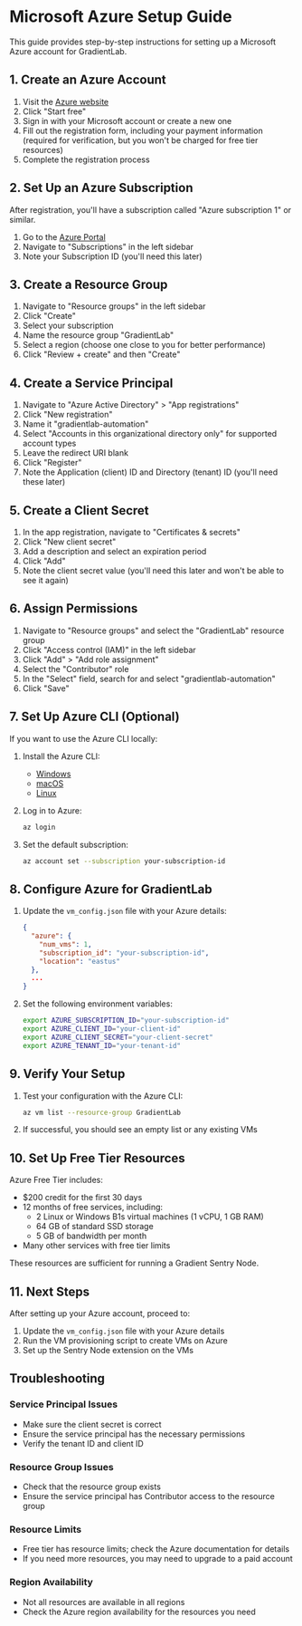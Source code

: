 # Microsoft Azure Setup Guide

This guide provides step-by-step instructions for setting up a Microsoft Azure account for GradientLab.

## 1. Create an Azure Account

1. Visit the [Azure website](https://azure.microsoft.com/en-us/free/)
2. Click "Start free"
3. Sign in with your Microsoft account or create a new one
4. Fill out the registration form, including your payment information (required for verification, but you won't be charged for free tier resources)
5. Complete the registration process

## 2. Set Up an Azure Subscription

After registration, you'll have a subscription called "Azure subscription 1" or similar.

1. Go to the [Azure Portal](https://portal.azure.com/)
2. Navigate to "Subscriptions" in the left sidebar
3. Note your Subscription ID (you'll need this later)

## 3. Create a Resource Group

1. Navigate to "Resource groups" in the left sidebar
2. Click "Create"
3. Select your subscription
4. Name the resource group "GradientLab"
5. Select a region (choose one close to you for better performance)
6. Click "Review + create" and then "Create"

## 4. Create a Service Principal

1. Navigate to "Azure Active Directory" > "App registrations"
2. Click "New registration"
3. Name it "gradientlab-automation"
4. Select "Accounts in this organizational directory only" for supported account types
5. Leave the redirect URI blank
6. Click "Register"
7. Note the Application (client) ID and Directory (tenant) ID (you'll need these later)

## 5. Create a Client Secret

1. In the app registration, navigate to "Certificates & secrets"
2. Click "New client secret"
3. Add a description and select an expiration period
4. Click "Add"
5. Note the client secret value (you'll need this later and won't be able to see it again)

## 6. Assign Permissions

1. Navigate to "Resource groups" and select the "GradientLab" resource group
2. Click "Access control (IAM)" in the left sidebar
3. Click "Add" > "Add role assignment"
4. Select the "Contributor" role
5. In the "Select" field, search for and select "gradientlab-automation"
6. Click "Save"

## 7. Set Up Azure CLI (Optional)

If you want to use the Azure CLI locally:

1. Install the Azure CLI:
   - [Windows](https://docs.microsoft.com/en-us/cli/azure/install-azure-cli-windows)
   - [macOS](https://docs.microsoft.com/en-us/cli/azure/install-azure-cli-macos)
   - [Linux](https://docs.microsoft.com/en-us/cli/azure/install-azure-cli-linux)

2. Log in to Azure:
   ```bash
   az login
   ```

3. Set the default subscription:
   ```bash
   az account set --subscription your-subscription-id
   ```

## 8. Configure Azure for GradientLab

1. Update the `vm_config.json` file with your Azure details:
   ```json
   {
     "azure": {
       "num_vms": 1,
       "subscription_id": "your-subscription-id",
       "location": "eastus"
     },
     ...
   }
   ```

2. Set the following environment variables:
   ```bash
   export AZURE_SUBSCRIPTION_ID="your-subscription-id"
   export AZURE_CLIENT_ID="your-client-id"
   export AZURE_CLIENT_SECRET="your-client-secret"
   export AZURE_TENANT_ID="your-tenant-id"
   ```

## 9. Verify Your Setup

1. Test your configuration with the Azure CLI:
   ```bash
   az vm list --resource-group GradientLab
   ```
2. If successful, you should see an empty list or any existing VMs

## 10. Set Up Free Tier Resources

Azure Free Tier includes:
- $200 credit for the first 30 days
- 12 months of free services, including:
  - 2 Linux or Windows B1s virtual machines (1 vCPU, 1 GB RAM)
  - 64 GB of standard SSD storage
  - 5 GB of bandwidth per month
- Many other services with free tier limits

These resources are sufficient for running a Gradient Sentry Node.

## 11. Next Steps

After setting up your Azure account, proceed to:
1. Update the `vm_config.json` file with your Azure details
2. Run the VM provisioning script to create VMs on Azure
3. Set up the Sentry Node extension on the VMs

## Troubleshooting

### Service Principal Issues
- Make sure the client secret is correct
- Ensure the service principal has the necessary permissions
- Verify the tenant ID and client ID

### Resource Group Issues
- Check that the resource group exists
- Ensure the service principal has Contributor access to the resource group

### Resource Limits
- Free tier has resource limits; check the Azure documentation for details
- If you need more resources, you may need to upgrade to a paid account

### Region Availability
- Not all resources are available in all regions
- Check the Azure region availability for the resources you need
